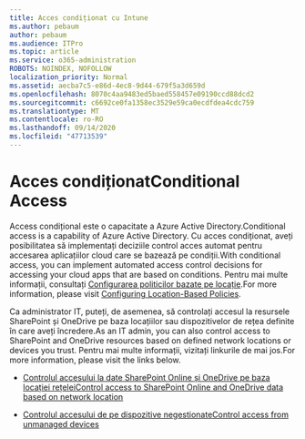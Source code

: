 ```yaml
---
title: Acces condiționat cu Intune
ms.author: pebaum
author: pebaum
ms.audience: ITPro
ms.topic: article
ms.service: o365-administration
ROBOTS: NOINDEX, NOFOLLOW
localization_priority: Normal
ms.assetid: aecba7c5-e86d-4ec8-9d44-679f5a3d659d
ms.openlocfilehash: 8070c4aa9483ed5baed558457e09190ccd88dcd2
ms.sourcegitcommit: c6692ce0fa1358ec3529e59ca0ecdfdea4cdc759
ms.translationtype: MT
ms.contentlocale: ro-RO
ms.lasthandoff: 09/14/2020
ms.locfileid: "47713539"
---
```

# <a name="conditional-access"></a><span data-ttu-id="18f04-102">Acces condiționat</span><span class="sxs-lookup"><span data-stu-id="18f04-102">Conditional Access</span></span>

<span data-ttu-id="18f04-103">Access condițional este o capacitate a Azure Active Directory.</span><span class="sxs-lookup"><span data-stu-id="18f04-103">Conditional access is a capability of Azure Active Directory.</span></span> <span data-ttu-id="18f04-104">Cu acces condiționat, aveți posibilitatea să implementați deciziile control acces automat pentru accesarea aplicațiilor cloud care se bazează pe condiții.</span><span class="sxs-lookup"><span data-stu-id="18f04-104">With conditional access, you can implement automated access control decisions for accessing your cloud apps that are based on conditions.</span></span> <span data-ttu-id="18f04-105">Pentru mai multe informații, consultați [Configurarea politicilor bazate pe locație](https://docs.microsoft.com/azure/active-directory/conditional-access/overview).</span><span class="sxs-lookup"><span data-stu-id="18f04-105">For more information, please visit [Configuring Location-Based Policies](https://docs.microsoft.com/azure/active-directory/conditional-access/overview).</span></span>

<span data-ttu-id="18f04-106">Ca administrator IT, puteți, de asemenea, să controlați accesul la resursele SharePoint și OneDrive pe baza locațiilor sau dispozitivelor de rețea definite în care aveți încredere.</span><span class="sxs-lookup"><span data-stu-id="18f04-106">As an IT admin, you can also control access to SharePoint and OneDrive resources based on defined network locations or devices you trust.</span></span> <span data-ttu-id="18f04-107">Pentru mai multe informații, vizitați linkurile de mai jos.</span><span class="sxs-lookup"><span data-stu-id="18f04-107">For more information, please visit the links below.</span></span>

- [<span data-ttu-id="18f04-108">Controlul accesului la date SharePoint Online și OneDrive pe baza locației rețelei</span><span class="sxs-lookup"><span data-stu-id="18f04-108">Control access to SharePoint Online and OneDrive data based on network location</span></span>](https://docs.microsoft.com/sharepoint/control-access-based-on-network-location)

- [<span data-ttu-id="18f04-109">Controlul accesului de pe dispozitive negestionate</span><span class="sxs-lookup"><span data-stu-id="18f04-109">Control access from unmanaged devices</span></span>](https://docs.microsoft.com/sharepoint/control-access-from-unmanaged-devices)

